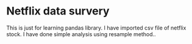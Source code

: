 # Netflix data survery
This is just for learning pandas library. I have imported csv file of netflix stock. I have done simple analysis using resample method..